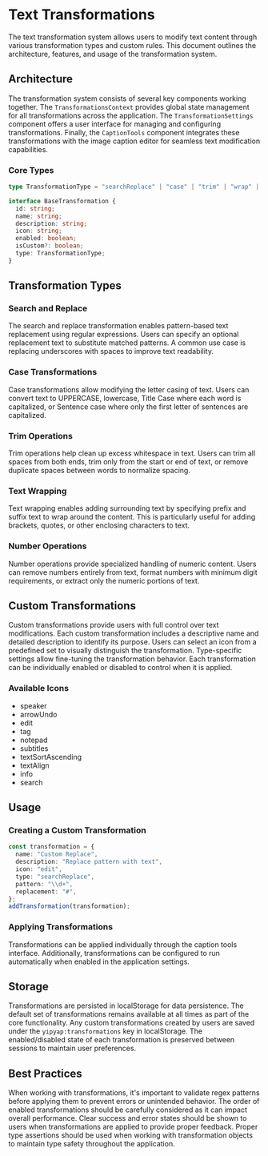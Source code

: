 # Text Transformations

The text transformation system allows users to modify text content through various transformation types and custom rules. This document outlines the architecture, features, and usage of the transformation system.

## Architecture

The transformation system consists of several key components working together. The `TransformationsContext` provides global state management for all transformations across the application. The `TransformationSettings` component offers a user interface for managing and configuring transformations. Finally, the `CaptionTools` component integrates these transformations with the image caption editor for seamless text modification capabilities.

### Core Types

```typescript
type TransformationType = "searchReplace" | "case" | "trim" | "wrap" | "number";

interface BaseTransformation {
  id: string;
  name: string;
  description: string;
  icon: string;
  enabled: boolean;
  isCustom?: boolean;
  type: TransformationType;
}
```

## Transformation Types

### Search and Replace

The search and replace transformation enables pattern-based text replacement using regular expressions. Users can specify an optional replacement text to substitute matched patterns. A common use case is replacing underscores with spaces to improve text readability.

### Case Transformations

Case transformations allow modifying the letter casing of text. Users can convert text to UPPERCASE, lowercase, Title Case where each word is capitalized, or Sentence case where only the first letter of sentences are capitalized.

### Trim Operations

Trim operations help clean up excess whitespace in text. Users can trim all spaces from both ends, trim only from the start or end of text, or remove duplicate spaces between words to normalize spacing.

### Text Wrapping

Text wrapping enables adding surrounding text by specifying prefix and suffix text to wrap around the content. This is particularly useful for adding brackets, quotes, or other enclosing characters to text.

### Number Operations

Number operations provide specialized handling of numeric content. Users can remove numbers entirely from text, format numbers with minimum digit requirements, or extract only the numeric portions of text.

## Custom Transformations

Custom transformations provide users with full control over text modifications. Each custom transformation includes a descriptive name and detailed description to identify its purpose. Users can select an icon from a predefined set to visually distinguish the transformation. Type-specific settings allow fine-tuning the transformation behavior. Each transformation can be individually enabled or disabled to control when it is applied.

### Available Icons

- speaker
- arrowUndo
- edit
- tag
- notepad
- subtitles
- textSortAscending
- textAlign
- info
- search

## Usage

### Creating a Custom Transformation

```typescript
const transformation = {
  name: "Custom Replace",
  description: "Replace pattern with text",
  icon: "edit",
  type: "searchReplace",
  pattern: "\\d+",
  replacement: "#",
};
addTransformation(transformation);
```

### Applying Transformations

Transformations can be applied individually through the caption tools interface. Additionally, transformations can be configured to run automatically when enabled in the application settings.

## Storage

Transformations are persisted in localStorage for data persistence. The default set of transformations remains available at all times as part of the core functionality. Any custom transformations created by users are saved under the `yipyap:transformations` key in localStorage. The enabled/disabled state of each transformation is preserved between sessions to maintain user preferences.

## Best Practices

When working with transformations, it's important to validate regex patterns before applying them to prevent errors or unintended behavior. The order of enabled transformations should be carefully considered as it can impact overall performance. Clear success and error states should be shown to users when transformations are applied to provide proper feedback. Proper type assertions should be used when working with transformation objects to maintain type safety throughout the application.
